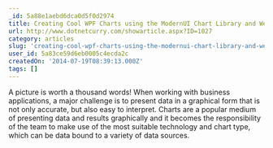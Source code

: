```yaml
---
_id: 5a88e1aebd6dca0d5f0d2974
title: Creating Cool WPF Charts using the ModernUI Chart Library and WebAPI 
url: http://www.dotnetcurry.com/showarticle.aspx?ID=1027
category: articles
slug: 'creating-cool-wpf-charts-using-the-modernui-chart-library-and-webapi'
user_id: 5a83ce59d6eb0005c4ecda2c
createdOn: '2014-07-19T08:39:13.000Z'
tags: []
---
```


A picture is worth a thousand words! When working with business applications, a major challenge is to present data in a graphical form that is not only accurate, but also easy to interpret. Charts are a popular medium of presenting data and results graphically and it becomes the responsibility of the team to make use of the most suitable technology and chart type, which can be data bound to a variety of data sources.
